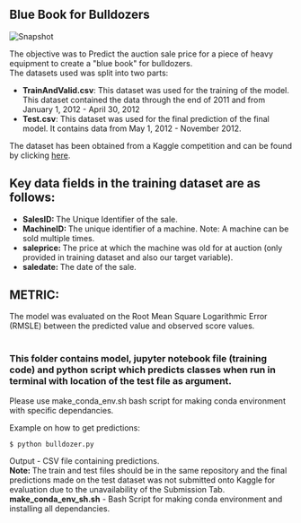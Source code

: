 ## Blue Book for Bulldozers

![Snapshot](https://user-images.githubusercontent.com/36225987/68218369-365da080-000a-11ea-8778-80bf14d23b5a.JPG)


The objective was to Predict the auction sale price for a piece of heavy equipment to create a "blue book" for bulldozers. <br>
The datasets used was split into two parts:
<ul>
<li><b>TrainAndValid.csv</b>: This dataset was used for the training of the model. This dataset contained the data through the end
of 2011 and from January 1, 2012 - April 30, 2012</li>
<li><b>Test.csv</b>: This dataset was used for the final prediction of the final model. It contains 
data from May 1, 2012 - November 2012.</li>
</ul>
The dataset has been obtained from a Kaggle competition and can be found by clicking
<a href="https://www.kaggle.com/c/bluebook-for-bulldozers/data">here</a>.</font><br>
<h2> Key data fields in the training dataset are as follows:</h2>
<ul>
<li><b>SalesID: </b>The Unique Identifier of the sale.</li>
<li><b>MachineID: </b>The unique identifier of a machine. Note: A machine can be sold multiple times.</li>
<li><b>saleprice: </b>The price at which the machine was old for at auction (only provided in training dataset and also our target variable).</li>
<li><b>saledate: </b>The date of the sale.</li></ul>
<h2> METRIC:</h2>
The model was evaluated on the Root Mean Square Logarithmic Error (RMSLE) between the predicted value and observed score values. 
<br><br>

### This folder contains model, jupyter notebook file (training code) and python script which predicts classes when run in terminal with location of the test file as argument.

Please use make_conda_env.sh bash script for making conda environment with specific dependancies.

Example on how to get predictions:
```
$ python bulldozer.py 
```
Output - CSV file containing predictions.
<br>
<b>Note: </b>The train and test files should be in the same repository and the final predictions made on the test dataset was not submitted onto Kaggle for evaluation due to the unavailability of the Submission Tab.<br>
<b>make_conda_env_sh.sh</b> - Bash Script for making conda environment and installing all dependancies.
